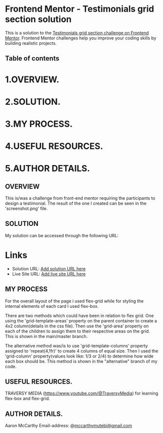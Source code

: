 # Frontend Mentor - Testimonials grid section solution

This is a solution to the [Testimonials grid section challenge on Frontend Mentor](https://www.frontendmentor.io/challenges/testimonials-grid-section-Nnw6J7Un7). Frontend Mentor challenges help you improve your coding skills by building realistic projects. 

## Table of contents

# 1.OVERVIEW.
# 2.SOLUTION.
# 3.MY PROCESS.
# 4.USEFUL RESOURCES.
# 5.AUTHOR DETAILS.

 
## OVERVIEW
This is/was a challenge from front-end mentor requiring the participants to design a testimonial. The result of the one I created can be seen in the 'screenshot.png' file.

## SOLUTION
My solution can be accessed through the following URL: 

# Links

- Solution URL: [Add solution URL here](https://your-solution-url.com)
- Live Site URL: [Add live site URL here](https://your-live-site-url.com)


## MY PROCESS
For the overall layout of the page i used flex-grid while for styling the internal elements of each card I used flex-box.

There are two methods which could have been in relation to flex grid. One using the 'grid-template-areas' property on the parent container to create a 4x2 column(details in the css file). Then use the 'grid-area' property on each of the children to assign them to their respective areas on the grid. This is shown in the main/master branch.

The alternative method was/is to use 'grid-template-columns' property assigned to 'repeat(4,1fr)' to create 4 columns of equal size. Then I used the 'grid-column' property(values look like: 1/3 or 2/4) to determine how wide each box should be. This method is shown in the "alternative" branch of my code.

## USEFUL RESOURCES.
TRAVERSY MEDIA (https://www.youtube.com/@TraversyMedia) for learning flex-box and flex-grid.

## AUTHOR DETAILS.
Aaron McCarthy 
Email-address: @mccarthymutebi@gmail.com
